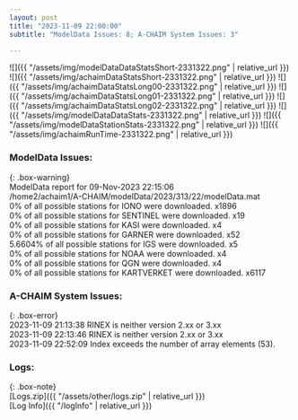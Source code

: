```yaml
---
layout: post
title: "2023-11-09 22:00:00"
subtitle: "ModelData Issues: 8; A-CHAIM System Issues: 3"

---
```


![]({{ "/assets/img/modelDataDataStatsShort-2331322.png" | relative_url }})
![]({{ "/assets/img/achaimDataStatsShort-2331322.png" | relative_url }})
![]({{ "/assets/img/achaimDataStatsLong00-2331322.png" | relative_url }})
![]({{ "/assets/img/achaimDataStatsLong01-2331322.png" | relative_url }})
![]({{ "/assets/img/achaimDataStatsLong02-2331322.png" | relative_url }})
![]({{ "/assets/img/modelDataDataStats-2331322.png" | relative_url }})
![]({{ "/assets/img/modelDataStationStats-2331322.png" | relative_url }})
![]({{ "/assets/img/achaimRunTime-2331322.png" | relative_url }})


### ModelData Issues:  
  
{: .box-warning}  
 ModelData report for 09-Nov-2023 22:15:06   
 /home2/achaim1/A-CHAIM/modelData/2023/313/22/modelData.mat   
 0% of all possible stations for IONO were downloaded. x1896   
 0% of all possible stations for SENTINEL were downloaded. x19   
 0% of all possible stations for KASI were downloaded. x4   
 0% of all possible stations for GARNER were downloaded. x52   
 5.6604% of all possible stations for IGS were downloaded. x5   
 0% of all possible stations for NOAA were downloaded. x4   
 0% of all possible stations for QGN were downloaded. x4   
 0% of all possible stations for KARTVERKET were downloaded. x6117   
  
### A-CHAIM System Issues:  
  
{: .box-error}  
2023-11-09 21:13:38 RINEX is neither version 2.xx or 3.xx  
2023-11-09 22:13:46 RINEX is neither version 2.xx or 3.xx  
2023-11-09 22:52:09 Index exceeds the number of array elements (53).  

### Logs:  
  
{: .box-note}  
[Logs.zip]({{ "/assets/other/logs.zip" | relative_url }})  
[Log Info]({{ "/logInfo" | relative_url }})  
